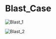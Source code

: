 # Blast_Case
![Blast_1](https://github.com/user-attachments/assets/e3bc9ea5-9420-45f9-b2cb-71b974f9c906)


![Blast_2](https://github.com/user-attachments/assets/35ff4035-9fa1-4b85-8295-6c4585cd4e17)

